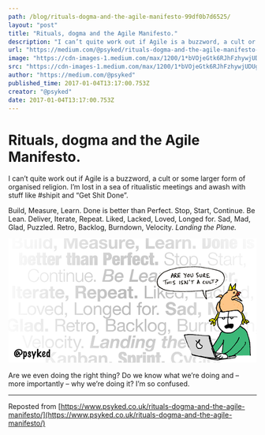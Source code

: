 ```yaml
---
path: /blog/rituals-dogma-and-the-agile-manifesto-99df0b7d6525/
layout: "post"
title: "Rituals, dogma and the Agile Manifesto."
description: "I can’t quite work out if Agile is a buzzword, a cult or some larger form of organised religion. I’m lost in a sea of ritualistic meetings…"
url: "https://medium.com/@psyked/rituals-dogma-and-the-agile-manifesto-99df0b7d6525"
image: "https://cdn-images-1.medium.com/max/1200/1*bVOjeGtk6RJhFzhywjUDUg.png"
src: "https://cdn-images-1.medium.com/max/1200/1*bVOjeGtk6RJhFzhywjUDUg.png"
author: "https://medium.com/@psyked"
published_time: 2017-01-04T13:17:00.753Z
creator: "@psyked"
date: 2017-01-04T13:17:00.753Z
---
```


# Rituals, dogma and the Agile Manifesto.

I can’t quite work out if Agile is a buzzword, a cult or some larger form of organised religion. I’m lost in a sea of ritualistic meetings and awash with stuff like #shipit and “Get Shit Done”.

Build, Measure, Learn. Done is better than Perfect. Stop, Start, Continue. Be Lean. Deliver, Iterate, Repeat. Liked, Lacked, Loved, Longed for. Sad, Mad, Glad, Puzzled. Retro, Backlog, Burndown, Velocity. _Landing the Plane._

![](1*bVOjeGtk6RJhFzhywjUDUg.png)

Are we even doing the right thing? Do we know what we’re doing and – more importantly – why we’re doing it? I’m so confused.

---

Reposted from [https://www.psyked.co.uk/rituals-dogma-and-the-agile-manifesto/](https://www.psyked.co.uk/rituals-dogma-and-the-agile-manifesto/)